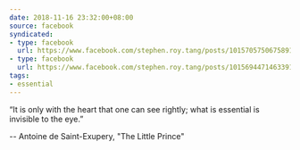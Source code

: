 ```yaml
---
date: 2018-11-16 23:32:00+08:00
source: facebook
syndicated:
- type: facebook
  url: https://www.facebook.com/stephen.roy.tang/posts/10157057506758912
- type: facebook
  url: https://www.facebook.com/stephen.roy.tang/posts/10156944714633912
tags:
- essential
---
```


“It is only with the heart that one can see rightly; what is essential is invisible to the eye.” 

-- Antoine de Saint-Exupery, "The Little Prince"